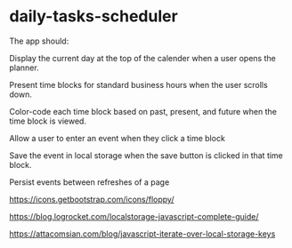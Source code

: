 # daily-tasks-scheduler

The app should:

Display the current day at the top of the calender when a user opens the planner.

Present time blocks for standard business hours when the user scrolls down.

Color-code each time block based on past, present, and future when the time block is viewed.

Allow a user to enter an event when they click a time block

Save the event in local storage when the save button is clicked in that time block.

Persist events between refreshes of a page


<!-- bootstrap floppy icon / i + svg is needed -->
https://icons.getbootstrap.com/icons/floppy/
<!-- local storage -->
https://blog.logrocket.com/localstorage-javascript-complete-guide/
<!-- loop through local storage if I have multiple keys with syntax I needed!!!-->
https://attacomsian.com/blog/javascript-iterate-over-local-storage-keys